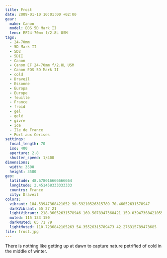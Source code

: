 ```yaml
---
title: Frost
date: 2009-01-10 10:01:00 +02:00
gear:
  make: Canon
  model: EOS 5D Mark II
  lens: EF24-70mm f/2.8L USM
tags:
  - 24-70mm
  - 5D Mark II
  - 5D2
  - 5DII
  - Canon
  - Canon EF 24-70mm f/2.8L USM
  - Canon EOS 5D Mark II
  - cold
  - Draveil
  - Essonne
  - Europa
  - Europe
  - feuille
  - France
  - froid
  - gel
  - gelé
  - givre
  - ice
  - Ile de France
  - Port aux Cerises
settings:
  focal_length: 70
  iso: 400
  aperture: 2.8
  shutter_speed: 1/400
dimensions:
  width: 3500
  height: 3500
geo:
  latitude: 48.678016666666664
  longitude: 2.451458333333333
  country: France
  city: Draveil
colors:
  vibrant: 184.53947368421052 90.59210526315789 70.46052631578947
  darkVibrant: 55 27 21
  lightVibrant: 218.36052631578946 169.5078947368421 159.03947368421055
  muted: 115 133 150
  darkMuted: 65 71 79
  lightMuted: 110.7236842105263 54.35526315789473 42.276315789473685
file: frost.jpg
---
```


There is nothing like getting up at dawn to capture nature petrified of cold in the middle of winter.
